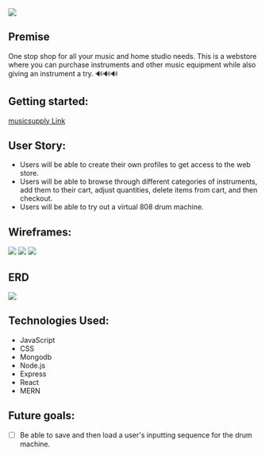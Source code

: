 <img src="https://i.imgur.com/lkDjAg5.png">

## Premise

One stop shop for all your music and home studio needs. This is a webstore where you can purchase instruments and other music equipment while also giving an instrument a try. 🔊🔊🔊

## Getting started:

[musicsupply Link](https://musicsupply.herokuapp.com/)

## User Story:

- Users will be able to create their own profiles to get access to the web store.
- Users will be able to browse through different categories of instruments, add them to their cart, adjust quantities, delete items from cart, and then checkout.
- Users will be able to try out a virtual 808 drum machine.

## Wireframes:

<img src="https://i.imgur.com/U2kPmfY.png">

<img src="https://i.imgur.com/yMIx12W.png">

<img src="https://i.imgur.com/Sfhju0G.png">

## ERD

<img src="https://i.imgur.com/EplIXxn.png">

## Technologies Used:

- JavaScript
- CSS
- Mongodb
- Node.js
- Express
- React
- MERN

## Future goals:

- [ ] Be able to save and then load a user's inputting sequence for the drum machine.
